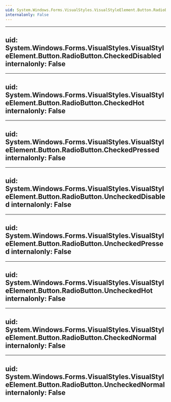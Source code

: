 ```yaml
---
uid: System.Windows.Forms.VisualStyles.VisualStyleElement.Button.RadioButton
internalonly: False
---
```


---
uid: System.Windows.Forms.VisualStyles.VisualStyleElement.Button.RadioButton.CheckedDisabled
internalonly: False
---

---
uid: System.Windows.Forms.VisualStyles.VisualStyleElement.Button.RadioButton.CheckedHot
internalonly: False
---

---
uid: System.Windows.Forms.VisualStyles.VisualStyleElement.Button.RadioButton.CheckedPressed
internalonly: False
---

---
uid: System.Windows.Forms.VisualStyles.VisualStyleElement.Button.RadioButton.UncheckedDisabled
internalonly: False
---

---
uid: System.Windows.Forms.VisualStyles.VisualStyleElement.Button.RadioButton.UncheckedPressed
internalonly: False
---

---
uid: System.Windows.Forms.VisualStyles.VisualStyleElement.Button.RadioButton.UncheckedHot
internalonly: False
---

---
uid: System.Windows.Forms.VisualStyles.VisualStyleElement.Button.RadioButton.CheckedNormal
internalonly: False
---

---
uid: System.Windows.Forms.VisualStyles.VisualStyleElement.Button.RadioButton.UncheckedNormal
internalonly: False
---
